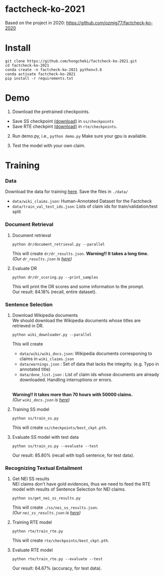 # factcheck-ko-2021

Based on the project in 2020: https://github.com/ozmig77/factcheck-ko-2020


# Install
```
git clone https://github.com/hongcheki/factcheck-ko-2021.git
cd factcheck-ko-2021
conda create -n factcheck-ko-2021 python=3.8
conda activate factcheck-ko-2021
pip install -r requirements.txt
```


# Demo
1. Download the pretrained checkpoints.
- Save SS checkpoint [(download)](https://drive.google.com/file/d/1-XuWTl2PKtfrCJMwxwlhq91O9xr86VVp/view?usp=sharing) in `ss/checkpoints`
- Save RTE checkpint [(download)](https://drive.google.com/file/d/14InhVylKC05i2POo6gGBNXjb9EDp2Nlk/view?usp=sharing) in `rte/checkpoints`.

2. Run demo.py, i.e., `python demo.py` Make sure your gpu is available.

3. Test the model with your own claim.


# Training

### Data
Download the data for training [here](https://drive.google.com/drive/folders/1cYJejZ6gxT7TARy7BtWN77384VgYmjoE?usp=sharing). Save the files in `./data/`
- `data/wiki_claims.json`: Human-Annotated Dataset for the Factcheck
- `data/train_val_test_ids.json`: Lists of claim ids for train/validation/test split

### Document Retrieval

1. Document retrieval
    ```
    python dr/document_retrieval.py --parallel
    ```
    This will create `dr/dr_results.json`. **Warning!! It takes a long time.**\
    _(Our `dr_results.json` is [here](https://drive.google.com/file/d/1QWrYORC3udpgOQ5ZmXzg7fAcHcR3kM7H/view?usp=sharing))_

2. Evaluate DR
    ```
    python dr/dr_scoring.py --print_samples
    ```
    This will print the DR scores and some information to the prompt.\
    Our result: 84.18% (recall, entire dataset).

### Sentence Selection

1. Download Wikipedia documents\
    We should download the Wikipedia documents whose titles are retrieved in DR.
    ```
    python wiki_downloader.py --parallel
    ```
    This will create
    - `data/wiki/wiki_docs.json`: Wikipedia documents corresponing to claims in `wiki_claims.json`
    - `data/warnings.json` : Set of data that lacks the integrity. (e.g. Typo in annotated title)
    - `data/done_list.json` : List of claim ids whose documents are already downloaded. Handling interruptions or errors.

    \
    **Warning!! It takes more than 70 hours with 50000 claims.**\
    _(Our `wiki_docs.json` is [here](https://drive.google.com/file/d/1q4cYyLEPGF84-F3ihci9rqXG7eJU9SlL/view?usp=sharing))_

2. Training SS model
    ```
    python ss/train_ss.py
    ```
    This will create `ss/checkpoints/best_ckpt.pth`.

3. Evaluate SS model with test data
    ```
    python ss/train_ss.py --evaluate --test
    ```
    Our result: 85.80% (recall with top5 sentence, for test data).

### Recognizing Textual Entailment

1. Get NEI SS results\
    NEI claims don't have gold evidences, thus we need to feed the RTE model with results of Sentence Selection for NEI claims.
    ```
    python ss/get_nei_ss_results.py
    ```
    This will create `./ss/nei_ss_results.json`.\
    _(Our `nei_ss_results.json` is [here](https://drive.google.com/file/d/1t9MkhoqNhRCStBKSIHG1a4rbLYg7f4kG/view?usp=sharing))_

2. Training RTE model
    ```
    python rte/train_rte.py
    ```
    This will create `rte/checkpoints/best_ckpt.pth`.

3. Evaluate RTE model
    ```
    python rte/train_rte.py --evaluate --test
    ```
    Our result: 64.67% (accuracy, for test data).